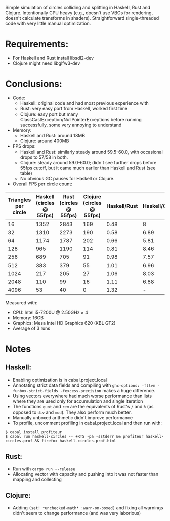 Simple simulation of circles colliding and splitting in Haskell, Rust and Clojure.
Intentionally CPU heavy (e.g., doesn't use VBOs for rendering, doesn't calculate transforms in shaders).
Straightforward single-threaded code with very little manual optimization.

# Requirements:
- For Haskell and Rust install libsdl2-dev
- Clojure might need libglfw3-dev

# Conclusions:

- Code:
  - Haskell: original code and had most previous experience with
  - Rust: very easy port from Haskell, worked first time
  - Clojure: easy port but many ClassCastException/NullPointerExceptions before running successfully, some very annoying to understand
- Memory:
  - Haskell and Rust: around 18MB
  - Clojure: around 400MB
- FPS drops:
  - Haskell and Rust: similarly steady around 59.5-60.0, with occasional drops to 57/58 in both.
  - Clojure: steady around 59.0-60.0; didn't see further drops before 55fps cutoff, but it came much earlier than Haskell and Rust (see table)
  - No obvious GC pauses for Haskell or Clojure.
- Overall FPS per circle count:

| Triangles per circle | Haskell (circles @ 55fps) | Rust (circles @ 55fps) | Clojure (circles @ 55fps) | Haskell/Rust | Haskell/Clojure |
|---|---|---|---|---|---|
| 16 | 1352 | 2843 | 169 | 0.48 | 8 |
| 32 | 1310 | 2273 | 190 | 0.58 | 6.89 |
| 64 | 1174 | 1787 | 202 | 0.66 | 5.81 |
| 128 | 965 | 1190 | 114 | 0.81 | 8.46 |
| 256 | 689 | 705 | 91 | 0.98 | 7.57 |
| 512 | 383 | 379 | 55 | 1.01 | 6.96 |
| 1024 | 217 | 205 | 27 | 1.06 | 8.03 |
| 2048 | 110 | 99 | 16 | 1.11 | 6.88 |
| 4096 | 53 | 40 | 0 | 1.32 | - |

Measured with:
- CPU: Intel i5-7200U @ 2.50GHz × 4
- Memory: 16GB
- Graphics: Mesa Intel HD Graphics 620 (KBL GT2)
- Average of 3 runs

# Notes

## Haskell:
- Enabling optimization is in cabal.project.local
- Annotating strict data fields and compiling with `ghc-options: -fllvm -funbox-strict-fields -fexcess-precision` makes a huge difference.
- Using vectors everywhere had much worse performance than lists where they are used only for accumulation and single iteration
- The functions `quot` and `rem` are the equivalents of Rust's `/` and `%` (as opposed to `div` and `mod`). They also perform much better.
- Manually unboxed arithmetic didn't improve performance
- To profile, uncomment profiling in cabal.project.local and then run with:
```
$ cabal install profiteur
$ cabal run haskell-circles -- +RTS -pa -sstderr && profiteur haskell-circles.prof && firefox haskell-circles.prof.html
```

## Rust:
- Run with `cargo run --release`
- Allocating vector with capacity and pushing into it was not faster than mapping and collecting

## Clojure:
- Adding `(set! *unchecked-math* :warn-on-boxed)` and fixing all warnings didn't seem to change performance (and was very laborious)
